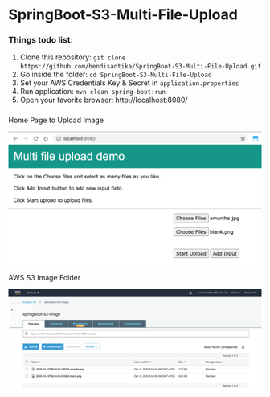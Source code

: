 # SpringBoot-S3-Multi-File-Upload
### Things todo list:
1. Clone this repository: `git clone https://github.com/hendisantika/SpringBoot-S3-Multi-File-Upload.git`
2. Go inside the folder: `cd SpringBoot-S3-Multi-File-Upload`
3. Set your AWS Credentials Key & Secret in `application.properties`
4. Run application: `mvn clean spring-boot:run`
5. Open your favorite browser: http://localhost:8080/

###

Home Page to Upload Image

![Home Page to Upload Image](img/home.png "Home Page to Upload Image")

AWS S3 Image Folder

![AWS S3 Image Folder](img/s3.png "AWS S3 Image Folder")